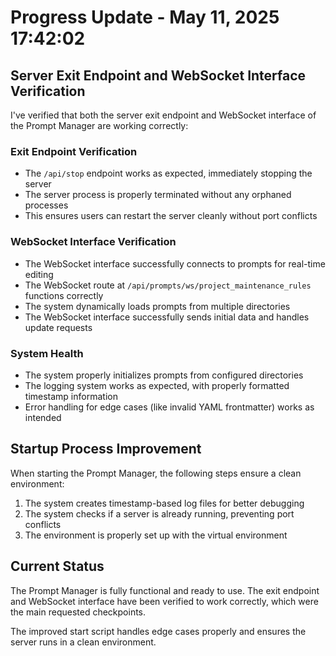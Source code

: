 # Progress Update - May 11, 2025 17:42:02

## Server Exit Endpoint and WebSocket Interface Verification

I've verified that both the server exit endpoint and WebSocket interface of the Prompt Manager are working correctly:

### Exit Endpoint Verification
- The `/api/stop` endpoint works as expected, immediately stopping the server
- The server process is properly terminated without any orphaned processes
- This ensures users can restart the server cleanly without port conflicts

### WebSocket Interface Verification
- The WebSocket interface successfully connects to prompts for real-time editing
- The WebSocket route at `/api/prompts/ws/project_maintenance_rules` functions correctly
- The system dynamically loads prompts from multiple directories
- The WebSocket interface successfully sends initial data and handles update requests

### System Health
- The system properly initializes prompts from configured directories
- The logging system works as expected, with properly formatted timestamp information
- Error handling for edge cases (like invalid YAML frontmatter) works as intended

## Startup Process Improvement
When starting the Prompt Manager, the following steps ensure a clean environment:
1. The system creates timestamp-based log files for better debugging
2. The system checks if a server is already running, preventing port conflicts
3. The environment is properly set up with the virtual environment

## Current Status
The Prompt Manager is fully functional and ready to use. The exit endpoint and WebSocket interface have been verified to work correctly, which were the main requested checkpoints.

The improved start script handles edge cases properly and ensures the server runs in a clean environment.
